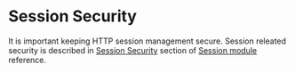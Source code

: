 Session Security
================

It is important keeping HTTP session management secure. Session releated
security is described in
<a href="/session/security.html" class="link">Session Security</a>
section of <a href="/book/session.html" class="link">Session module</a>
reference.
